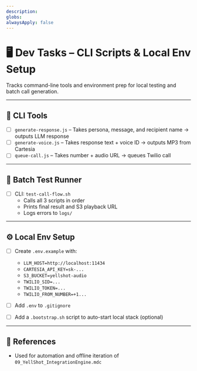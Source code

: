 ```yaml
---
description: 
globs: 
alwaysApply: false
---
```

# 🖥️ Dev Tasks – CLI Scripts & Local Env Setup

Tracks command-line tools and environment prep for local testing and batch call generation.

---

## 🧰 CLI Tools

- [ ] `generate-response.js` – Takes persona, message, and recipient name → outputs LLM response
- [ ] `generate-voice.js` – Takes response text + voice ID → outputs MP3 from Cartesia
- [ ] `queue-call.js` – Takes number + audio URL → queues Twilio call

---

## 🧪 Batch Test Runner

- [ ] CLI: `test-call-flow.sh`
  - Calls all 3 scripts in order
  - Prints final result and S3 playback URL
  - Logs errors to `logs/`

---

## ⚙️ Local Env Setup

- [ ] Create `.env.example` with:
  - `LLM_HOST=http://localhost:11434`
  - `CARTESIA_API_KEY=sk-...`
  - `S3_BUCKET=yellshot-audio`
  - `TWILIO_SID=...`
  - `TWILIO_TOKEN=...`
  - `TWILIO_FROM_NUMBER=+1...`

- [ ] Add `.env` to `.gitignore`
- [ ] Add a `.bootstrap.sh` script to auto-start local stack (optional)

---

## 🧠 References

- Used for automation and offline iteration of `09_YellShot_IntegrationEngine.mdc`
